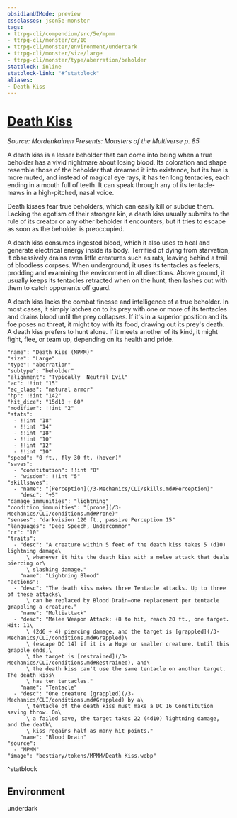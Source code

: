 ```yaml
---
obsidianUIMode: preview
cssclasses: json5e-monster
tags:
- ttrpg-cli/compendium/src/5e/mpmm
- ttrpg-cli/monster/cr/10
- ttrpg-cli/monster/environment/underdark
- ttrpg-cli/monster/size/large
- ttrpg-cli/monster/type/aberration/beholder
statblock: inline
statblock-link: "#^statblock"
aliases:
- Death Kiss
---
```

# [Death Kiss](3-Mechanics\CLI\bestiary\aberration/death-kiss-mpmm.md)
*Source: Mordenkainen Presents: Monsters of the Multiverse p. 85*  

A death kiss is a lesser beholder that can come into being when a true beholder has a vivid nightmare about losing blood. Its coloration and shape resemble those of the beholder that dreamed it into existence, but its hue is more muted, and instead of magical eye rays, it has ten long tentacles, each ending in a mouth full of teeth. It can speak through any of its tentacle-maws in a high-pitched, nasal voice.

Death kisses fear true beholders, which can easily kill or subdue them. Lacking the egotism of their stronger kin, a death kiss usually submits to the rule of its creator or any other beholder it encounters, but it tries to escape as soon as the beholder is preoccupied.

A death kiss consumes ingested blood, which it also uses to heal and generate electrical energy inside its body. Terrified of dying from starvation, it obsessively drains even little creatures such as rats, leaving behind a trail of bloodless corpses. When underground, it uses its tentacles as feelers, prodding and examining the environment in all directions. Above ground, it usually keeps its tentacles retracted when on the hunt, then lashes out with them to catch opponents off guard.

A death kiss lacks the combat finesse and intelligence of a true beholder. In most cases, it simply latches on to its prey with one or more of its tentacles and drains blood until the prey collapses. If it's in a superior position and its foe poses no threat, it might toy with its food, drawing out its prey's death. A death kiss prefers to hunt alone. If it meets another of its kind, it might fight, flee, or team up, depending on its health and pride.

```statblock
"name": "Death Kiss (MPMM)"
"size": "Large"
"type": "aberration"
"subtype": "beholder"
"alignment": "Typically  Neutral Evil"
"ac": !!int "15"
"ac_class": "natural armor"
"hp": !!int "142"
"hit_dice": "15d10 + 60"
"modifier": !!int "2"
"stats":
  - !!int "18"
  - !!int "14"
  - !!int "18"
  - !!int "10"
  - !!int "12"
  - !!int "10"
"speed": "0 ft., fly 30 ft. (hover)"
"saves":
  - "constitution": !!int "8"
  - "wisdom": !!int "5"
"skillsaves":
  - "name": "[Perception](/3-Mechanics/CLI/skills.md#Perception)"
    "desc": "+5"
"damage_immunities": "lightning"
"condition_immunities": "[prone](/3-Mechanics/CLI/conditions.md#Prone)"
"senses": "darkvision 120 ft., passive Perception 15"
"languages": "Deep Speech, Undercommon"
"cr": "10"
"traits":
  - "desc": "A creature within 5 feet of the death kiss takes 5 (d10) lightning damage\
      \ whenever it hits the death kiss with a melee attack that deals piercing or\
      \ slashing damage."
    "name": "Lightning Blood"
"actions":
  - "desc": "The death kiss makes three Tentacle attacks. Up to three of these attacks\
      \ can be replaced by Blood Drain—one replacement per tentacle grappling a creature."
    "name": "Multiattack"
  - "desc": "Melee Weapon Attack: +8 to hit, reach 20 ft., one target. Hit: 11\
      \ (2d6 + 4) piercing damage, and the target is [grappled](/3-Mechanics/CLI/conditions.md#Grappled)\
      \ (escape DC 14) if it is a Huge or smaller creature. Until this grapple ends,\
      \ the target is [restrained](/3-Mechanics/CLI/conditions.md#Restrained), and\
      \ the death kiss can't use the same tentacle on another target. The death kiss\
      \ has ten tentacles."
    "name": "Tentacle"
  - "desc": "One creature [grappled](/3-Mechanics/CLI/conditions.md#Grappled) by a\
      \ tentacle of the death kiss must make a DC 16 Constitution saving throw. On\
      \ a failed save, the target takes 22 (4d10) lightning damage, and the death\
      \ kiss regains half as many hit points."
    "name": "Blood Drain"
"source":
  - "MPMM"
"image": "bestiary/tokens/MPMM/Death Kiss.webp"
```
^statblock

## Environment

underdark